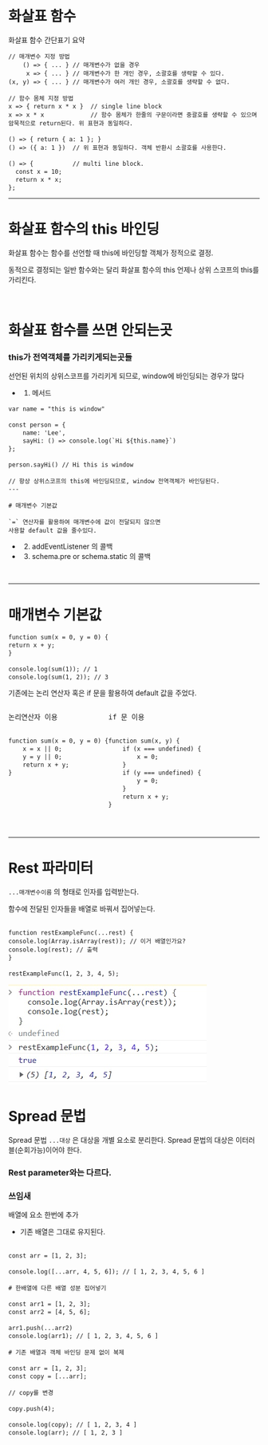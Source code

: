 # 화살표 함수

화살표 함수 간단표기 요약

```
// 매개변수 지정 방법
    () => { ... } // 매개변수가 없을 경우
     x => { ... } // 매개변수가 한 개인 경우, 소괄호를 생략할 수 있다.
(x, y) => { ... } // 매개변수가 여러 개인 경우, 소괄호를 생략할 수 없다.

// 함수 몸체 지정 방법
x => { return x * x }  // single line block
x => x * x             // 함수 몸체가 한줄의 구문이라면 중괄호를 생략할 수 있으며 암묵적으로 return된다. 위 표현과 동일하다.

() => { return { a: 1 }; }
() => ({ a: 1 })  // 위 표현과 동일하다. 객체 반환시 소괄호를 사용한다.

() => {           // multi line block.
  const x = 10;
  return x * x;
};
```

---

# 화살표 함수의 this 바인딩

화살표 함수는 함수를 선언할 때 this에 바인딩할 객체가 정적으로 결정.

동적으로 결정되는 일반 함수와는 달리 화살표 함수의 this 언제나 상위 스코프의 this를 가리킨다.

<br>

# 화살표 함수를 쓰면 안되는곳

### this가 전역객체를 가리키게되는곳들

선언된 위치의 상위스코프를 가리키게 되므로, window에 바인딩되는 경우가 많다

- 1. 메서드

```
var name = "this is window"

const person = {
    name: 'Lee',
    sayHi: () => console.log(`Hi ${this.name}`)
};

person.sayHi() // Hi this is window

// 항상 상위스코프의 this에 바인딩되므로, window 전역객체가 바인딩된다.
---

# 매개변수 기본값

`=` 연산자를 활용하여 매개변수에 값이 전달되지 않으면
사용할 default 값을 줄수있다.

```

- 2. addEventListener 의 콜백

- 3. schema.pre or schema.static 의 콜백

<br>

---

# 매개변수 기본값

```
function sum(x = 0, y = 0) {
return x + y;
}

console.log(sum(1)); // 1
console.log(sum(1, 2)); // 3

```

기존에는 논리 연산자 혹은 if 문을 활용하여 default 값을 주었다.

<div style="display:flex">
<pre>
논리연산자 이용

    function sum(x = 0, y = 0) {
        x = x || 0;
        y = y || 0;
        return x + y;
    }

</pre>
<pre>
if 문 이용

    function sum(x, y) {
        if (x === undefined) {
            x = 0;
        }
        if (y === undefined) {
            y = 0;
        }
        return x + y;
    }

</pre>
</div>

---

# Rest 파라미터

`...매개변수이름` 의 형태로 인자를 입력받는다.

함수에 전달된 인자들을 배열로 바꿔서 집어넣는다.

```

function restExampleFunc(...rest) {
console.log(Array.isArray(rest)); // 이거 배열인가요?
console.log(rest); // 출력
}

restExampleFunc(1, 2, 3, 4, 5);

```

![](source/rest.jpg)

# Spread 문법

Spread 문법 `...대상` 은 대상을 개별 요소로 분리한다.
Spread 문법의 대상은 이터러블(순회가능)이어야 한다.

### Rest parameter와는 다르다.

### 쓰임새

배열에 요소 한번에 추가

- 기존 배열은 그대로 유지된다.

```

const arr = [1, 2, 3];

console.log([...arr, 4, 5, 6]); // [ 1, 2, 3, 4, 5, 6 ]

# 한배열에 다른 배열 성분 집어넣기

const arr1 = [1, 2, 3];
const arr2 = [4, 5, 6];

arr1.push(...arr2)
console.log(arr1); // [ 1, 2, 3, 4, 5, 6 ]

# 기존 배열과 객체 바인딩 문제 없이 복제

const arr = [1, 2, 3];
const copy = [...arr];

// copy를 변경

copy.push(4);

console.log(copy); // [ 1, 2, 3, 4 ]
console.log(arr); // [ 1, 2, 3 ]

```
